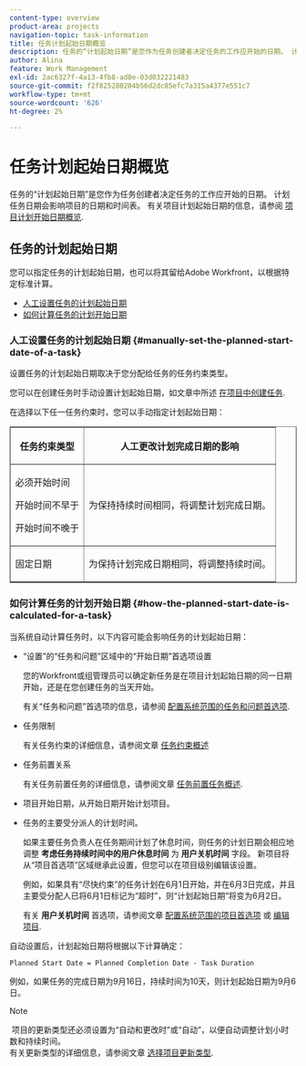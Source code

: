 ```yaml
---
content-type: overview
product-area: projects
navigation-topic: task-information
title: 任务计划起始日期概览
description: 任务的“计划起始日期”是您作为任务创建者决定任务的工作应开始的日期。 计划任务日期会影响项目的日期和时间表。 有关项目计划起始日期的信息，请参阅项目计划起始日期概览。
author: Alina
feature: Work Management
exl-id: 2ac6327f-4a13-4fb8-ad8e-03d032221483
source-git-commit: f2f825280204b56d2dc85efc7a315a4377e551c7
workflow-type: tm+mt
source-wordcount: '626'
ht-degree: 2%

---
```


# 任务计划起始日期概览

任务的“计划起始日期”是您作为任务创建者决定任务的工作应开始的日期。 计划任务日期会影响项目的日期和时间表。 有关项目计划起始日期的信息，请参阅 [项目计划开始日期概览](../../../manage-work/projects/planning-a-project/project-planned-start-date.md).

## 任务的计划起始日期

您可以指定任务的计划起始日期，也可以将其留给Adobe Workfront，以根据特定标准计算。 

* [人工设置任务的计划起始日期](#manually-set-the-planned-start-date-of-a-task)
* [如何计算任务的计划开始日期](#how-the-planned-start-date-is-calculated-for-a-task)

### 人工设置任务的计划起始日期 {#manually-set-the-planned-start-date-of-a-task}

设置任务的计划起始日期取决于您分配给任务的任务约束类型。 

您可以在创建任务时手动设置计划起始日期，如文章中所述 [在项目中创建任务](../../../manage-work/tasks/create-tasks/create-tasks-in-project.md).

在选择以下任一任务约束时，您可以手动指定计划起始日期： 

<table border="1" cellspacing="15" cellpadding="1"> 
 <col> 
 <col> 
 <thead> 
  <tr> 
   <th> <p><strong>任务约束类型</strong> </p> </th> 
   <th> <p><strong>人工更改计划完成日期的影响</strong> </p> </th> 
  </tr> 
 </thead> 
 <tbody> 
  <tr> 
   <td> <p>必须开始时间</p> <p>开始时间不早于</p> <p>开始时间不晚于</p> </td> 
   <td> <p><span class="s1">为保持持续时间相同，将调整计划完成日期。</span> </p> </td> 
  </tr> 
  <tr> 
   <td> <p>固定日期</p> </td> 
   <td> <p>为保持计划完成日期相同，将调整持续时间。</p> </td> 
  </tr> 
 </tbody> 
</table>

### 如何计算任务的计划开始日期 {#how-the-planned-start-date-is-calculated-for-a-task}

当系统自动计算任务时，以下内容可能会影响任务的计划起始日期：

* “设置”的“任务和问题”区域中的“开始日期”首选项设置

   您的Workfront或组管理员可以确定新任务是在项目计划起始日期的同一日期开始，还是在您创建任务的当天开始。

   有关“任务和问题”首选项的信息，请参阅 [配置系统范围的任务和问题首选项](../../../administration-and-setup/set-up-workfront/configure-system-defaults/set-task-issue-preferences.md).

* 任务限制

   有关任务约束的详细信息，请参阅文章 [任务约束概述](../../../manage-work/tasks/task-constraints/task-constraint-overview.md)

* 任务前置关系

   有关任务前置任务的详细信息，请参阅文章 [任务前置任务概述](../../../manage-work/tasks/use-prdcssrs/predecessors-overview.md).

* 项目开始日期，从开始日期开始计划项目。
* 任务的主要受分派人的计划时间。

   如果主要任务负责人在任务期间计划了休息时间，则任务的计划日期会相应地调整 **考虑任务持续时间中的用户休息时间** 为 **用户关机时间** 字段。 新项目将从“项目首选项”区域继承此设置，但您可以在项目级别编辑该设置。

   例如，如果具有“尽快约束”的任务计划在6月1日开始，并在6月3日完成，并且主要受分配人已将6月1日标记为“超时”，则“计划起始日期”将变为6月2日。

   有关 **用户关机时间** 首选项，请参阅文章  [配置系统范围的项目首选项](../../../administration-and-setup/set-up-workfront/configure-system-defaults/set-project-preferences.md) 或 [编辑项目](../../../manage-work/projects/manage-projects/edit-projects.md).

自动设置后，计划起始日期将根据以下计算确定： 

```
Planned Start Date = Planned Completion Date - Task Duration
```

例如，如果任务的完成日期为9月16日，持续时间为10天，则计划起始日期为9月6日。

>[!NOTE]
>
> 项目的更新类型还必须设置为“自动和更改时”或“自动”，以便自动调整计划小时数和持续时间。\
有关更新类型的详细信息，请参阅文章 [选择项目更新类型](../../../manage-work/projects/manage-projects/select-project-update-type.md).
